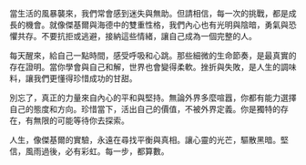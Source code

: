 當生活的風暴襲來，我們常會感到迷失與無助。但請相信，每一次的挑戰，都是成長的機會。就像傑基爾與海德中的雙重性格，我們內心也有光明與陰暗，勇氣與恐懼共存。不要抗拒或逃避，接納這些情緒，讓自己成為一個完整的人。

每天醒來，給自己一點時間，感受呼吸和心跳。那些細微的生命節奏，是最真實的存在證明。當你學會與自己和解，世界也會變得柔軟。挫折與失敗，是人生的調味料，讓我們更懂得珍惜成功的甘甜。

別忘了，真正的力量來自內心的平和與堅持。無論外界多麼喧囂，你都有能力選擇自己的態度和方向。珍惜當下，活出自己的價值，不被外界定義。你是獨特的存在，有無限的可能等待你去探索。

人生，像傑基爾的實驗，永遠在尋找平衡與真相。讓心靈的光芒，驅散黑暗。堅信，風雨過後，必有彩虹。每一步，都算數。